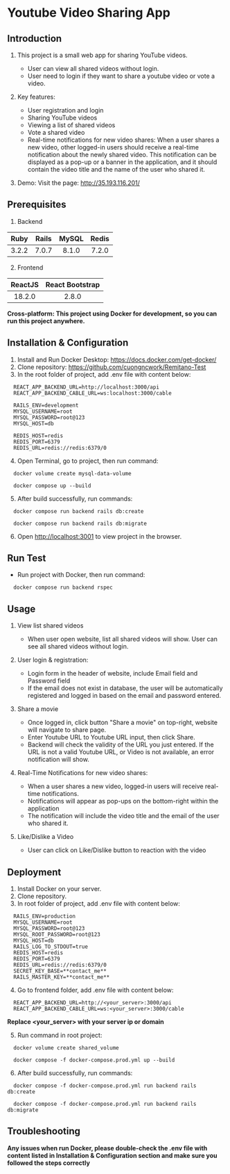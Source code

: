# Youtube Video Sharing App

## Introduction

1. This project is a small web app for sharing YouTube videos.
   - User can view all shared videos without login.
   - User need to login if they want to share a youtube video or vote a video.

2. Key features:
   - User registration and login
   - Sharing YouTube videos
   - Viewing a list of shared videos
   - Vote a shared video
   - Real-time notifications for new video shares: When a user shares a new video, other logged-in users should receive a real-time notification about the newly shared video. This notification can be displayed as a pop-up or a banner in the application, and it should contain the video title and the name of the user who shared it.

3. Demo: Visit the page: http://35.193.116.201/

## Prerequisites

1. Backend

  |   Ruby   |   Rails  |   MySQL  |   Redis  |
  | :------: | :------: | :------: | :------: |
  |   3.2.2  |   7.0.7  |   8.1.0  |   7.2.0  |

2. Frontend

  |    ReactJS    | React Bootstrap |
  | :-----------: | :-------------: |
  |     18.2.0    |      2.8.0      |

**Cross-platform: This project using Docker for development, so you can run this project anywhere.**

## Installation & Configuration

1. Install and Run Docker Desktop: https://docs.docker.com/get-docker/
2. Clone repository: https://github.com/cuongncwork/Remitano-Test
3. In the root folder of project, add .env file with content below:

```
  REACT_APP_BACKEND_URL=http://localhost:3000/api
  REACT_APP_BACKEND_CABLE_URL=ws:localhost:3000/cable

  RAILS_ENV=development
  MYSQL_USERNAME=root
  MYSQL_PASSWORD=root@123
  MYSQL_HOST=db

  REDIS_HOST=redis
  REDIS_PORT=6379
  REDIS_URL=redis://redis:6379/0
```

4. Open Terminal, go to project, then run command:

```
  docker volume create mysql-data-volume
```
```
  docker compose up --build
```

5. After build successfully, run commands:

```
  docker compose run backend rails db:create
```
```
  docker compose run backend rails db:migrate
```

6. Open [http://localhost:3001](http://localhost:3001) to view project in the browser.

## Run Test

- Run project with Docker, then run command:

```
  docker compose run backend rspec
```

## Usage

1. View list shared videos
   - When user open website, list all shared videos will show. User can see all shared videos without login.

2. User login & registration:
   - Login form in the header of website, include Email field and Password field
   - If the email does not exist in database, the user will be automatically registered and logged in based on the email and password entered.

3. Share a movie
   - Once logged in, click button "Share a movie" on top-right, website will navigate to share page.
   - Enter Youtube URL to Youtube URL input, then click Share.
   - Backend will check the validity of the URL you just entered. If the URL is not a valid Youtube URL, or Video is not available, an error notification will show.

4. Real-Time Notifications for new video shares:
   - When a user shares a new video, logged-in users will receive real-time notifications.
   - Notifications will appear as pop-ups on the bottom-right within the application
   - The notification will include the video title and the email of the user who shared it.

5. Like/Dislike a Video
   - User can click on Like/Dislike button to reaction with the video

## Deployment

1. Install Docker on your server.
2. Clone repository.
3. In root folder of project, add .env file with content below:
```
  RAILS_ENV=production
  MYSQL_USERNAME=root
  MYSQL_PASSWORD=root@123
  MYSQL_ROOT_PASSWORD=root@123
  MYSQL_HOST=db
  RAILS_LOG_TO_STDOUT=true
  REDIS_HOST=redis
  REDIS_PORT=6379
  REDIS_URL=redis://redis:6379/0
  SECRET_KEY_BASE=**contact_me**
  RAILS_MASTER_KEY=**contact_me**
```

4. Go to frontend folder, add .env file with content below:
```
  REACT_APP_BACKEND_URL=http://<your_server>:3000/api
  REACT_APP_BACKEND_CABLE_URL=ws:<your_server>:3000/cable
```
**Replace <your_server> with your server ip or domain**

5. Run command in root project:
```
  docker volume create shared_volume
```
```
  docker compose -f docker-compose.prod.yml up --build
```

6. After build successfully, run commands:
```
  docker compose -f docker-compose.prod.yml run backend rails db:create
```

```
  docker compose -f docker-compose.prod.yml run backend rails db:migrate
```

## Troubleshooting

**Any issues when run Docker, please double-check the .env file with content listed in Installation & Configuration section and make sure you followed the steps correctly**
